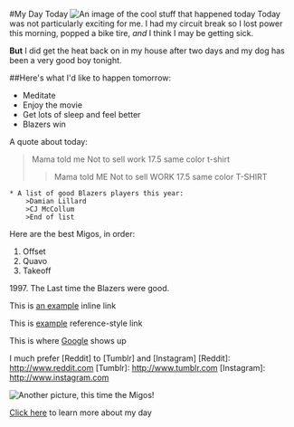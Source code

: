 #My Day Today
![An image of the cool stuff that happened today](http://image.boomsbeat.com/data/images/full/283229/damian-lillard-jpg.jpg)
Today was not particularly exciting for me. I had my circuit break so I lost power this morning, popped a bike tire, _and_ I think I may be getting sick.

**But** I did get the heat back on in my house after two days and my dog has been a very good boy tonight.

##Here's what I'd like to happen tomorrow:
* Meditate
* Enjoy the movie
* Get lots of sleep and feel better
* Blazers win

A quote about today:
>Mama told me
>Not to sell work
>17.5 same color t-shirt
>>Mama told ME
>Not to sell WORK
>17.5 same color T-SHIRT


	* A list of good Blazers players this year:
		>Damian Lillard
		>CJ McCollum
		>End of list

Here are the best Migos, in order:
1. Offset
2. Quavo
3. Takeoff


1997\. The Last time the Blazers were good.

This is [an example](http://www.example.com/ "Example") inline link

This is [example][id] reference-style link

[id]: http://www.example.com

This is where [Google] shows up

[Google]: http://www.google.com

I much prefer [Reddit] to [Tumblr] and [Instagram]
[Reddit]: http://www.reddit.com
[Tumblr]: http://www.tumblr.com
[Instagram]: http://www.instagram.com

![Another picture, this time the Migos!](https://qph.ec.quoracdn.net/main-qimg-332d4db9c79126d87f26704ed388a058 "Migos")

[Click here](www.google.com) to learn more about my day
